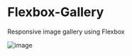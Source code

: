 # Flexbox-Gallery
Responsive image gallery using Flexbox

![image](https://user-images.githubusercontent.com/12193814/56090125-07b48880-5e74-11e9-85b1-7f38b7951bfb.png)
